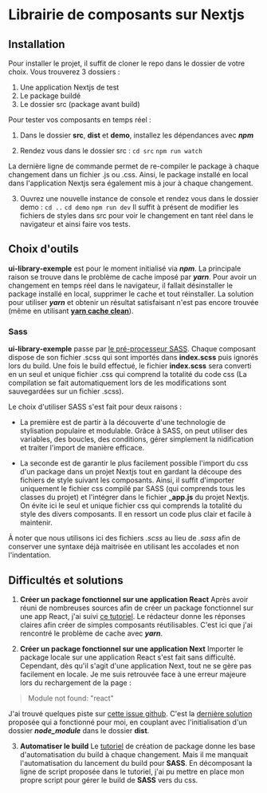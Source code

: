 # Librairie de composants sur Nextjs


## Installation
Pour installer le projet, il suffit de cloner le repo dans le dossier de votre choix.
Vous trouverez 3 dossiers :

 1. Une application Nextjs de test
 2. Le package buildé
 3. Le dossier src (package avant build)

Pour tester vos composants en temps réel :

 1. Dans le dossier **src**, **dist** et **demo**, installez les dépendances avec ***npm***

 2. Rendez vous dans le dossier src :
	`cd src`
	`npm run watch`

La dernière ligne de commande permet de re-compiler le package à chaque changement dans un fichier .js ou .css. Ainsi, le package installé en local dans l'application Nextjs sera également mis à jour à chaque changement.

 3. Ouvrez une nouvelle instance de console et rendez vous dans le dossier demo :
 `cd ..`
 `cd demo`
 `npm run dev`
Il suffit à présent de modifier les fichiers de styles dans src pour voir le changement en tant réel dans le navigateur et ainsi faire vos tests.

## Choix d'outils
**ui-library-exemple** est pour le moment initialisé via ***npm***. La principale raison se trouve dans le problème de cache imposé par ***yarn***. Pour avoir un changement en temps réel dans le navigateur, il fallait désinstaller le package installé en local, supprimer le cache et tout réinstaller. La solution pour utiliser ***yarn*** et obtenir un résultat satisfaisant n'est pas encore trouvée (même en utilisant **[yarn cache clean](https://yarnpkg.com/cli/cache/clean)**).

### Sass
**ui-library-exemple**  passe par [le pré-processeur SASS](https://sass-lang.com/). Chaque composant dispose de son fichier .scss qui sont importés dans **index.scss** puis ignorés lors du build. Une fois le build effectué, le fichier **index.scss** sera converti en un seul et unique fichier .css qui comprend la totalité du code css (La compilation se fait automatiquement lors de les modifications sont sauvegardées sur un fichier .scss).

Le choix d'utiliser SASS s'est fait pour deux raisons :

 - La première est de partir à la découverte d'une technologie de stylisation populaire et modulable. Grâce à SASS, on peut utiliser des variables, des boucles, des conditions, gérer simplement la nidification et traiter l'import de manière efficace.

- La seconde est de garantir le plus facilement possible l'import du css d'un package dans un projet Nextjs tout en gardant la découpe des fichiers de style suivant les composants. Ainsi, il suffit d'importer uniquement le fichier css compilé par SASS (qui comprends tous les classes du projet) et l'intégrer dans le fichier **_app.js** du projet Nextjs.
On évite ici le seul et unique fichier css qui comprends la totalité du style des divers composants. Il en ressort un code plus clair et facile à maintenir.

À noter que nous utilisons ici des fichiers *.scss* au lieu de *.sass* afin de conserver une syntaxe déjà maitrisée en utilisant les accolades et non l'indentation.

## Difficultés et solutions

 1. **Créer un package fonctionnel sur une application React**
 Après avoir réuni de nombreuses sources afin de créer un package fonctionnel sur une app React, j'ai suivi [ce tutoriel](https://www.telerik.com/blogs/ultimate-guide-to-building-ui-component-library-part-2-environment). Le rédacteur donne les réponses claires afin créer de simples composants réutilisables. C'est ici que j'ai rencontré le problème de cache avec ***yarn***.

 2. **Créer un package fonctionnel sur une application Next**
 Importer le package locale sur une application React s'est fait sans difficulté. Cependant, dès qu'il s'agit d'une application Next, tout ne se gère pas facilement en locale. Je me suis retrouvée face à une erreur majeure lors du rechargement de la page :

> Module not found: "react"

J'ai trouvé quelques piste sur [cette issue github](https://github.com/vercel/next.js/issues/20266). C'est la [dernière solution](https://github.com/vercel/next.js/issues/20266#issuecomment-808156359) proposée qui a fonctionné pour moi, en couplant avec l'initialisation d'un dossier ***node_module*** dans le dossier **dist**.

 3. **Automatiser le build**
 Le [tutoriel](https://www.telerik.com/blogs/ultimate-guide-to-building-ui-component-library-part-2-environment) de création de package donne les base d'automatisation du build à chaque changement. Mais il me manquait l'automatisation du lancement du build pour **SASS**. En décomposant la ligne de script proposée dans le tutoriel, j'ai pu mettre en place mon propre script pour gérer le build de **SASS** vers du css.